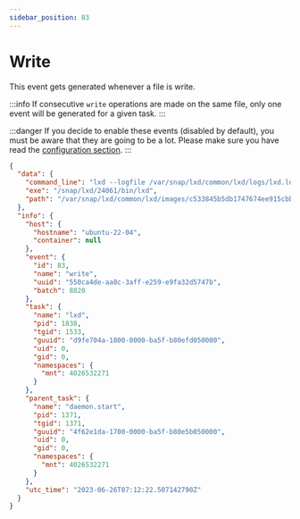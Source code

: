 ```yaml
---
sidebar_position: 83
---
```


# Write

This event gets generated whenever a file is write.

:::info
If consecutive `write` operations are made on the same file, only one event will be generated for a given task.
:::

:::danger
If you decide to enable these events (disabled by default), you must be aware that they are going to be a lot. Please make sure you have read the [configuration section](../configuration.md).
:::

```json
{
  "data": {
    "command_line": "lxd --logfile /var/snap/lxd/common/lxd/logs/lxd.log --group lxd",
    "exe": "/snap/lxd/24061/bin/lxd",
    "path": "/var/snap/lxd/common/lxd/images/c533845b5db1747674ee915cbb20df6eb47c953bb7caf1fec5b35ae9ccf98c18.rootfs"
  },
  "info": {
    "host": {
      "hostname": "ubuntu-22-04",
      "container": null
    },
    "event": {
      "id": 83,
      "name": "write",
      "uuid": "550ca4de-aa8c-3aff-e259-e9fa32d5747b",
      "batch": 8820
    },
    "task": {
      "name": "lxd",
      "pid": 1838,
      "tgid": 1533,
      "guuid": "d9fe704a-1800-0000-ba5f-b80efd050000",
      "uid": 0,
      "gid": 0,
      "namespaces": {
        "mnt": 4026532271
      }
    },
    "parent_task": {
      "name": "daemon.start",
      "pid": 1371,
      "tgid": 1371,
      "guuid": "4f62e1da-1700-0000-ba5f-b80e5b050000",
      "uid": 0,
      "gid": 0,
      "namespaces": {
        "mnt": 4026532271
      }
    },
    "utc_time": "2023-06-26T07:12:22.507142790Z"
  }
}
```

